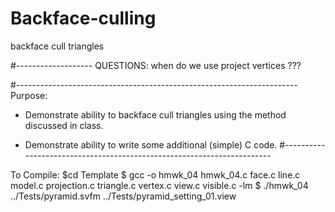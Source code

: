 # Backface-culling
backface cull triangles



#-------------------
QUESTIONS:
when do we use project vertices ???


#----------------------------------------------------------------------
Purpose:

  * Demonstrate ability to backface cull triangles using the
    method discussed in class.

  * Demonstrate ability to write some additional (simple) C code.
#-----------------------------------------------------------------------

To Compile:
$cd Template
$ gcc -o hmwk_04 hmwk_04.c face.c line.c model.c projection.c triangle.c vertex.c view.c visible.c -lm
$ ./hmwk_04 ../Tests/pyramid.svfm ../Tests/pyramid_setting_01.view